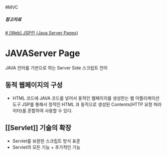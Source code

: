 #MVC 
#####  참고자료
[# [Web] JSP란 (Java Server Pages)](https://gmlwjd9405.github.io/2018/11/03/jsp.html)
# JAVAServer Page
JAVA 언어를 기반으로 하는 Server Side 스크립트 언어 

## 동적 웹페이지의 구성 

- HTML 코드에 JAVA 코드를 넣어서 동적인 웹페이지를 생성한는 웹 어플리케이션 도구 
JSP를 통해서 정적인 HTML 과 동적으로 생성된 Contents(HTTP 요청 파라미터)를 혼합하여 사용할 수 있다. 

## [[Servlet]] 기술의 확장 
- Servlet를 보완한 스크립트 방식 표준
- Servlet의 모든 기능 +  추가적인 기능 